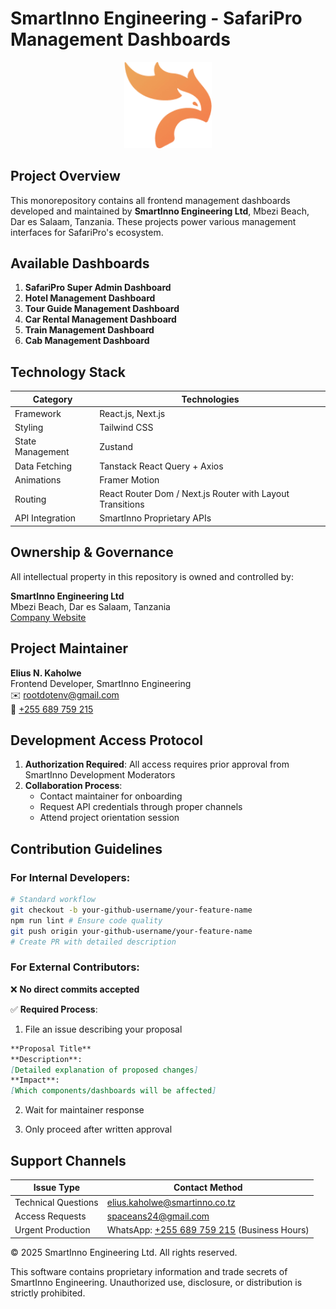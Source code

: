 # SmartInno Engineering - SafariPro Management Dashboards

<div align="center">
  <img src="./assets/safari_pro_logo.png" alt="SafariPro Management Logo" width="140">
</div>

## Project Overview

This monorepository contains all frontend management dashboards developed and maintained by **SmartInno Engineering Ltd**, Mbezi Beach, Dar es Salaam, Tanzania. These projects power various management interfaces for SafariPro's ecosystem.

## Available Dashboards

1. **SafariPro Super Admin Dashboard**
2. **Hotel Management Dashboard**
3. **Tour Guide Management Dashboard**
4. **Car Rental Management Dashboard**
5. **Train Management Dashboard**
6. **Cab Management Dashboard**

## Technology Stack

| Category         | Technologies                                              |
| ---------------- | --------------------------------------------------------- |
| Framework        | React.js, Next.js                                         |
| Styling          | Tailwind CSS                                              |
| State Management | Zustand                                                   |
| Data Fetching    | Tanstack React Query + Axios                              |
| Animations       | Framer Motion                                             |
| Routing          | React Router Dom / Next.js Router with Layout Transitions |
| API Integration  | SmartInno Proprietary APIs                                |

## Ownership & Governance

All intellectual property in this repository is owned and controlled by:

**SmartInno Engineering Ltd**  
Mbezi Beach, Dar es Salaam, Tanzania  
[Company Website](https://smartinno.net/)

## Project Maintainer

**Elius N. Kaholwe**  
Frontend Developer, SmartInno Engineering  
✉️ [rootdotenv@gmail.com](mailto:rootdotenv@gmail.com)  
📱 [+255 689 759 215](https://wa.me/255689759215)

## Development Access Protocol

1. **Authorization Required**: All access requires prior approval from SmartInno Development Moderators
2. **Collaboration Process**:
   - Contact maintainer for onboarding
   - Request API credentials through proper channels
   - Attend project orientation session

## Contribution Guidelines

### For Internal Developers:

```bash
# Standard workflow
git checkout -b your-github-username/your-feature-name
npm run lint # Ensure code quality
git push origin your-github-username/your-feature-name
# Create PR with detailed description
```

### For External Contributors:

❌ **No direct commits accepted**

✅ **Required Process**:

1. File an issue describing your proposal

```markdown
**Proposal Title**  
**Description**:  
[Detailed explanation of proposed changes]  
**Impact**:  
[Which components/dashboards will be affected]
```

2. Wait for maintainer response

3. Only proceed after written approval

## Support Channels

| Issue Type          | Contact Method                                                            |
| ------------------- | ------------------------------------------------------------------------- |
| Technical Questions | elius.kaholwe@smartinno.co.tz                                             |
| Access Requests     | spaceans24@gmail.com                                                      |
| Urgent Production   | WhatsApp: [+255 689 759 215](https://wa.me/255689759215) (Business Hours) |

© 2025 SmartInno Engineering Ltd. All rights reserved.

This software contains proprietary information and trade secrets
of SmartInno Engineering. Unauthorized use, disclosure, or
distribution is strictly prohibited.
